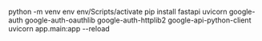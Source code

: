  python -m venv env
 env/Scripts/activate
 pip install fastapi uvicorn google-auth google-auth-oauthlib google-auth-httplib2 google-api-python-client
 uvicorn app.main:app --reload